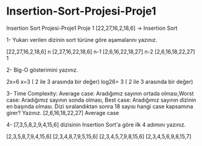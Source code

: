 # Insertion-Sort-Projesi-Proje1
Insertion Sort Projesi-Proje1
Proje 1
[22,27,16,2,18,6] -> Insertion Sort

1-	Yukarı verilen dizinin sort türüne göre aşamalarını yazınız.

[22,27,16,2,18,6] n
[2,27,16,22,18,6] n-1
[2,6,16,22,18,27] n-2
[2,6,16,18,22,27] 1

2-	Big-O gösterimini yazınız.

2x=6 
x=3 ( 2 ile 3 arasında bir değer)
log26= 3 ( 2 ile 3 arasında bir değer)

3-	Time Complexity: Average case: Aradığımız sayının ortada olması,Worst case: Aradığımız sayının sonda olması, Best case: Aradığımız sayının dizinin en başında olması. Dizi sıralandıktan sonra 18 sayısı hangi case kapsamına girer? Yazınız.
[2,6,16,18,22,27] Average case

4-	[7,3,5,8,2,9,4,15,6] dizisinin Insertion Sort'a göre ilk 4 adımını yazınız.

[2,3,5,8,7,9,4,15,6]
[2,3,4,8,7,9,5,15,6]
[2,3,4,5,7,9,8,15,6]
[2,3,4,5,6,9,8,15,7]
